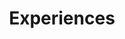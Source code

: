 ---
title: Experiences
draft: false
experiences:
  - title: Lead DevOps Engineer
    organization:
      name: ITG Commerce
      url: https://itgcommerce.com
    dates: '2019 - Present'
    location: Budapest - HU | Chapel Hill, NC - US
    writeup: |
      - I am responsible for the management of the DevOps team.
      - I build and maintain the whole IT development and production infrastructure with my team,
        including CI/CD pipelines, backup, monitoring, scaling, etc.
      - I am the Technical Project Manager and a Go Developer in a Cloud-Native project.
      - I regularly hold coding lectures and knowledge sharing sessions.
      - I am an outsourced consultant for external partners. I do cloud architecture optimization, cost
        optimization, and security guidance.

  - title: Lead Systems Engineer
    organization:
      name: AionHill
      url: https://aionhill.com
    dates: '2017 - 2019'
    location: Budapest - HU
    writeup: |
      - I was responsible for the management of the IT team. 
      - I managed and maintained various web applications and the required cloud and
        bare metal infrastructure.
      - I did IT audits, determination and realization of IT policies.
      
  - title: System Administrator
    organization:
      name: Ikron Kft.
      url: https://ikron.hu
    dates: '2015 - 2017'
    location: Szeged - HU
    writeup: |
      - I was a part of the system administrator team and I was responsible for managing and supervising 
        DOCSIS CATV networks, Library Manager software and ERP systems on bare metal servers.

weight: 4
widget:
  handler: experiences

  # Options: sm, md, lg and xl. Default is md.
  width: lg

  sidebar:
    # Options: left and right. Leave blank to hide.
    position: left
    # Options: sm, md, lg and xl. Default is md.
    scale: md
  
  background:
    # Options: primary, secondary, tertiary or any valid color value. Default is primary.
    color: primary
    #image: images/funky-lines.png
    # Options: auto, cover and contain. Default is auto.
    size:
    # Options: center, top, right, bottom, left.
    position: center
    # Options: fixed, local, scroll.
    attachment: fixed
---